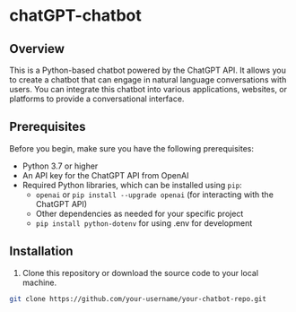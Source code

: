# chatGPT-chatbot

## Overview
This is a Python-based chatbot powered by the ChatGPT API. It allows you to create a chatbot that can engage in natural language conversations with users. You can integrate this chatbot into various applications, websites, or platforms to provide a conversational interface.

## Prerequisites
Before you begin, make sure you have the following prerequisites:

- Python 3.7 or higher
- An API key for the ChatGPT API from OpenAI
- Required Python libraries, which can be installed using `pip`:
  - `openai` or `pip install --upgrade openai` (for interacting with the ChatGPT API)
  - Other dependencies as needed for your specific project
  - `pip install python-dotenv` for using .env for development

## Installation
1. Clone this repository or download the source code to your local machine.

```bash
git clone https://github.com/your-username/your-chatbot-repo.git

